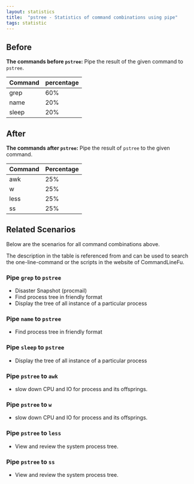 ```yaml
---
layout: statistics
title:  "pstree - Statistics of command combinations using pipe"
tags: statistic
---
```


## Before

__The commands before `pstree`:__ Pipe the result of the given command to `pstree`.

| Command | percentage |
|--------|--------|
| grep | 60% |
| name | 20% |
| sleep | 20% |



## After

__The commands after `pstree`:__ Pipe the result of `pstree` to the given command.

| Command | Percentage | 
|-------|--------|
| awk | 25% |
| w | 25% |
| less | 25% |
| ss | 25% |



## Related Scenarios

Below are the scenarios for all command combinations above.

The description in the table is referenced from and can be used to search the one-line-command or the scripts in the website of CommandLineFu.


### Pipe `grep` to `pstree`

- Disaster Snapshot (procmail)
- Find process tree in friendly format
- Display the tree of all instance of a particular  process

            
### Pipe `name` to `pstree`

- Find process tree in friendly format

            
### Pipe `sleep` to `pstree`

- Display the tree of all instance of a particular  process

            


### Pipe `pstree` to `awk`

- slow down CPU and IO for process and its offsprings.

            
### Pipe `pstree` to `w`

- slow down CPU and IO for process and its offsprings.

            
### Pipe `pstree` to `less`

- View and review the system process tree.

            
### Pipe `pstree` to `ss`

- View and review the system process tree.

            
